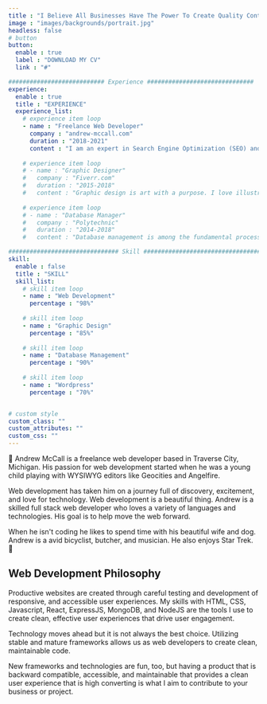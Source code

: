 ```yaml
---
title : "I Believe All Businesses Have The Power To Create Quality Content, Digital Products, and Meaningful User Experiences"
image : "images/backgrounds/portrait.jpg"
headless: false
# button
button:
  enable : true
  label : "DOWNLOAD MY CV"
  link : "#"

########################### Experience ##############################
experience:
  enable : true
  title : "EXPERIENCE"
  experience_list:
    # experience item loop
    - name : "Freelance Web Developer"
      company : "andrew-mccall.com"
      duration : "2018-2021"
      content : "I am an expert in Search Engine Optimization (SEO) and Web Development. I have been working on the internet for over 20 years as a developer, SEO consultant, and business owner. My company focuses on website maintenance, responsive web development, search engine optimization, google my business management, javascript react and static page generators.  My current technology stack of choice is the MERN stack."
      
    # experience item loop
    # - name : "Graphic Designer"
    #   company : "Fiverr.com"
    #   duration : "2015-2018"
    #   content : "Graphic design is art with a purpose. I love illustration, so logo desing is my favorite work. But i can do many things with graphics."
      
    # experience item loop
    # - name : "Database Manager"
    #   company : "Polytechnic"
    #   duration : "2014-2018"
    #   content : "Database management is among the fundamental processes in the software field of computing. I know MS Access very well."

############################### Skill #################################
skill:
  enable : false
  title : "SKILL"
  skill_list:
    # skill item loop
    - name : "Web Development"
      percentage : "98%"
      
    # skill item loop
    - name : "Graphic Design"
      percentage : "85%"
      
    # skill item loop
    - name : "Database Management"
      percentage : "90%"
      
    # skill item loop
    - name : "Wordpress"
      percentage : "70%"


# custom style
custom_class: "" 
custom_attributes: "" 
custom_css: ""
---
```


👋 Andrew McCall is a freelance web developer based in Traverse City, Michigan. His passion for web development started when he was a young child playing with WYSIWYG editors like Geocities and Angelfire. 

Web development has taken him on a journey full of discovery, excitement, and love for technology. Web development is a beautiful thing. Andrew is a skilled full stack web developer who loves a variety of languages and technologies. His goal is to help move the web forward. 

When he isn't coding he likes to spend time with his beautiful wife and dog. Andrew is a avid bicyclist, butcher, and musician. He also enjoys Star Trek. 🌴

## Web Development Philosophy

Productive websites are created through careful testing and development of responsive, and accessible user experiences. My skills with HTML, CSS, Javascript, React, ExpressJS, MongoDB, and NodeJS are the tools I use to create clean, effective user experiences that drive user engagement.

Technology moves ahead but it is not always the best choice. Utilizing stable and mature frameworks allows us as web developers to create clean, maintainable code.

New frameworks and technologies are fun, too, but having a product that is backward compatible, accessible, and maintainable that provides a clean user experience that is high converting is what I aim to contribute to your business or project.